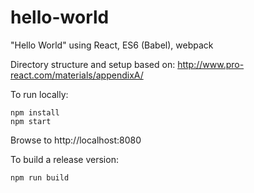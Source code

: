 # hello-world

"Hello World" using React, ES6 (Babel), webpack

Directory structure and setup based on:
http://www.pro-react.com/materials/appendixA/

To run locally:

```
npm install
npm start
```
Browse to http://localhost:8080

To build a release version:
```
npm run build

```